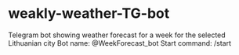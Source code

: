 # weakly-weather-TG-bot
Telegram bot showing weather forecast for a week for the selected Lithuanian city
Bot name: @WeekForecast_bot
Start command: /start

